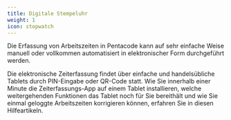 ```yaml
---
title: Digitale Stempeluhr
weight: 1
icon: stopwatch
---
```


Die Erfassung von Arbeitszeiten in Pentacode kann auf sehr einfache Weise manuell oder vollkommen automatisiert in elektronischer Form durchgeführt werden.

Die elektronische Zeiterfassung findet über einfache und handelsübliche Tablets durch PIN-Eingabe oder QR-Code statt. Wie Sie innerhalb einer Minute die Zeiterfassungs-App auf einem Tablet installieren, welche weitergehenden Funktionen das Tablet noch für Sie bereithält und wie Sie einmal geloggte Arbeitszeiten korrigieren können, erfahren Sie in diesen Hilfeartikeln.
